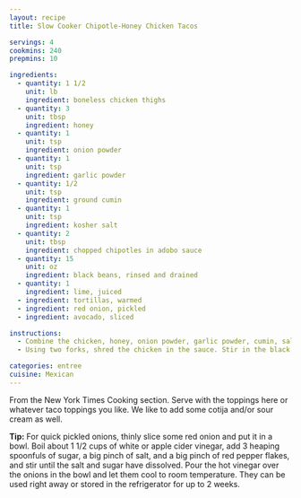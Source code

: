 ```yaml
---
layout: recipe
title: Slow Cooker Chipotle-Honey Chicken Tacos

servings: 4
cookmins: 240
prepmins: 10

ingredients:
  - quantity: 1 1/2
    unit: lb
    ingredient: boneless chicken thighs
  - quantity: 3
    unit: tbsp
    ingredient: honey
  - quantity: 1
    unit: tsp
    ingredient: onion powder
  - quantity: 1
    unit: tsp
    ingredient: garlic powder
  - quantity: 1/2
    unit: tsp
    ingredient: ground cumin
  - quantity: 1
    unit: tsp
    ingredient: kosher salt
  - quantity: 2
    unit: tbsp
    ingredient: chopped chipotles in adobo sauce
  - quantity: 15
    unit: oz
    ingredient: black beans, rinsed and drained
  - quantity: 1
    ingredient: lime, juiced
  - ingredient: tortillas, warmed
  - ingredient: red onion, pickled
  - ingredient: avocado, sliced

instructions:
  - Combine the chicken, honey, onion powder, garlic powder, cumin, salt, and chipotles with the adobo sauce in a 5- or 8-quart slow cooker. Stir well. Cook on low for at least **3 hours** and up to 5 hours. After 5 hours, you can let the slow cooker switch to warm for about another 3 hours before the chicken starts getting quite dry.
  - Using two forks, shred the chicken in the sauce. Stir in the black beans and lime juice. Cover and let the beans warm through, about **5 minutes**. Taste and add more salt or lime juice if necessary. Serve in tortillas with pickled onion and avocado.

categories: entree
cuisine: Mexican
---
```

From the New York Times Cooking section. Serve with the toppings here or whatever taco toppings you like. We like to add some cotija and/or sour cream as well.

**Tip:** For quick pickled onions, thinly slice some red onion and put it in a bowl. Boil about 1 1/2 cups of white or apple cider vinegar, add 3 heaping spoonfuls of sugar, a big pinch of salt, and a big pinch of red pepper flakes, and stir until the salt and sugar have dissolved. Pour the hot vinegar over the onions in the bowl and let them cool to room temperature. They can be used right away or stored in the refrigerator for up to 2 weeks.